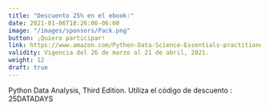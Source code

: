 ```yaml
---
title: "Descuento 25% en el ebook:"
date: 2021-01-06T18:26:06-06:00
image: "/images/sponsors/Pack.png"
button: ¡Quiero participar!
link: https://www.amazon.com/Python-Data-Science-Essentials-practitioners-ebook/dp/B07H5KBDVL/ref=sr_1_5?dchild=1&keywords=Python+Data+Analysis%2C+Third+Edition&qid=1616136169&sr=8-5
validity: Vigencia del 26 de marzo al 21 de abril, 2021.
weight: 12
draft: true
---
```


Python Data Analysis, Third Edition. Utiliza el código de descuento : 25DATADAYS

